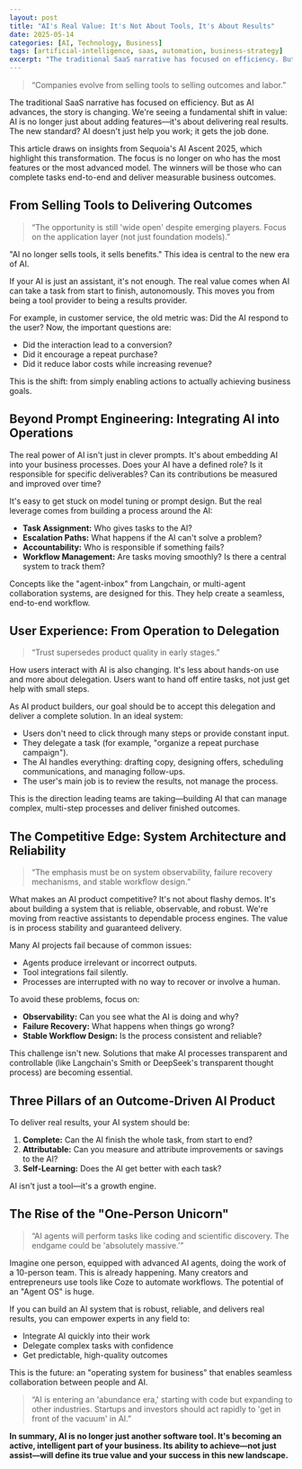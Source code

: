 ```yaml
---
layout: post
title: "AI's Real Value: It's Not About Tools, It's About Results"
date: 2025-05-14
categories: [AI, Technology, Business]
tags: [artificial-intelligence, saas, automation, business-strategy]
excerpt: "The traditional SaaS narrative has focused on efficiency. But as AI advances, we're seeing a fundamental shift in value: AI is no longer just about adding features—it's about delivering real results."
---
```


> “Companies evolve from selling tools to selling outcomes and labor.”

The traditional SaaS narrative has focused on efficiency. But as AI advances, the story is changing. We're seeing a fundamental shift in value: AI is no longer just about adding features—it's about delivering real results. The new standard? AI doesn't just help you work; it gets the job done.

This article draws on insights from Sequoia's AI Ascent 2025, which highlight this transformation. The focus is no longer on who has the most features or the most advanced model. The winners will be those who can complete tasks end-to-end and deliver measurable business outcomes.

## **From Selling Tools to Delivering Outcomes**

> “The opportunity is still 'wide open' despite emerging players. Focus on the application layer (not just foundation models).”

"AI no longer sells tools, it sells benefits." This idea is central to the new era of AI.

If your AI is just an assistant, it's not enough. The real value comes when AI can take a task from start to finish, autonomously. This moves you from being a tool provider to being a results provider.

For example, in customer service, the old metric was: Did the AI respond to the user? Now, the important questions are:

* Did the interaction lead to a conversion?
* Did it encourage a repeat purchase?
* Did it reduce labor costs while increasing revenue?

This is the shift: from simply enabling actions to actually achieving business goals.

## **Beyond Prompt Engineering: Integrating AI into Operations**

The real power of AI isn't just in clever prompts. It's about embedding AI into your business processes. Does your AI have a defined role? Is it responsible for specific deliverables? Can its contributions be measured and improved over time?

It's easy to get stuck on model tuning or prompt design. But the real leverage comes from building a process around the AI:

* **Task Assignment:** Who gives tasks to the AI?
* **Escalation Paths:** What happens if the AI can't solve a problem?
* **Accountability:** Who is responsible if something fails?
* **Workflow Management:** Are tasks moving smoothly? Is there a central system to track them?

Concepts like the "agent-inbox" from Langchain, or multi-agent collaboration systems, are designed for this. They help create a seamless, end-to-end workflow.

## **User Experience: From Operation to Delegation**

> “Trust supersedes product quality in early stages.”

How users interact with AI is also changing. It's less about hands-on use and more about delegation. Users want to hand off entire tasks, not just get help with small steps.

As AI product builders, our goal should be to accept this delegation and deliver a complete solution. In an ideal system:

* Users don't need to click through many steps or provide constant input.
* They delegate a task (for example, "organize a repeat purchase campaign").
* The AI handles everything: drafting copy, designing offers, scheduling communications, and managing follow-ups.
* The user's main job is to review the results, not manage the process.

This is the direction leading teams are taking—building AI that can manage complex, multi-step processes and deliver finished outcomes.

## **The Competitive Edge: System Architecture and Reliability**

> “The emphasis must be on system observability, failure recovery mechanisms, and stable workflow design.”

What makes an AI product competitive? It's not about flashy demos. It's about building a system that is reliable, observable, and robust. We're moving from reactive assistants to dependable process engines. The value is in process stability and guaranteed delivery.

Many AI projects fail because of common issues:

* Agents produce irrelevant or incorrect outputs.
* Tool integrations fail silently.
* Processes are interrupted with no way to recover or involve a human.

To avoid these problems, focus on:

* **Observability:** Can you see what the AI is doing and why?
* **Failure Recovery:** What happens when things go wrong?
* **Stable Workflow Design:** Is the process consistent and reliable?

This challenge isn't new. Solutions that make AI processes transparent and controllable (like Langchain's Smith or DeepSeek's transparent thought process) are becoming essential.

## **Three Pillars of an Outcome-Driven AI Product**

To deliver real results, your AI system should be:

1. **Complete:** Can the AI finish the whole task, from start to end?
2. **Attributable:** Can you measure and attribute improvements or savings to the AI?
3. **Self-Learning:** Does the AI get better with each task?

AI isn't just a tool—it's a growth engine.

## **The Rise of the "One-Person Unicorn"**

> “AI agents will perform tasks like coding and scientific discovery. The endgame could be 'absolutely massive.’”

Imagine one person, equipped with advanced AI agents, doing the work of a 10-person team. This is already happening. Many creators and entrepreneurs use tools like Coze to automate workflows. The potential of an "Agent OS" is huge.

If you can build an AI system that is robust, reliable, and delivers real results, you can empower experts in any field to:

* Integrate AI quickly into their work
* Delegate complex tasks with confidence
* Get predictable, high-quality outcomes

This is the future: an "operating system for business" that enables seamless collaboration between people and AI.

> “AI is entering an 'abundance era,' starting with code but expanding to other industries. Startups and investors should act rapidly to 'get in front of the vacuum' in AI.”

**In summary, AI is no longer just another software tool. It's becoming an active, intelligent part of your business. Its ability to achieve—not just assist—will define its true value and your success in this new landscape.**